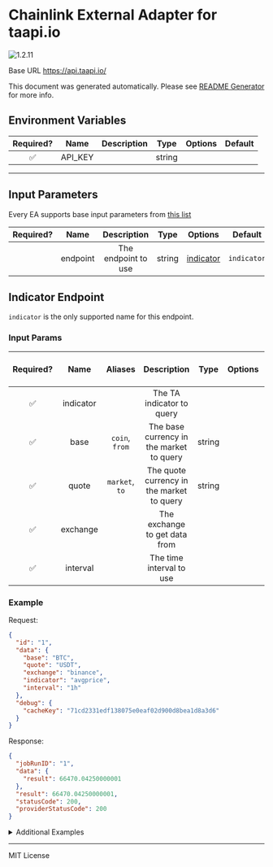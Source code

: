 # Chainlink External Adapter for taapi.io

![1.2.11](https://img.shields.io/github/package-json/v/smartcontractkit/external-adapters-js?filename=packages/sources/taapi/package.json)

Base URL https://api.taapi.io/

This document was generated automatically. Please see [README Generator](../../scripts#readme-generator) for more info.

## Environment Variables

| Required? |  Name   | Description |  Type  | Options | Default |
| :-------: | :-----: | :---------: | :----: | :-----: | :-----: |
|    ✅     | API_KEY |             | string |         |         |

---

## Input Parameters

Every EA supports base input parameters from [this list](../../core/bootstrap#base-input-parameters)

| Required? |   Name   |     Description     |  Type  |             Options              |   Default   |
| :-------: | :------: | :-----------------: | :----: | :------------------------------: | :---------: |
|           | endpoint | The endpoint to use | string | [indicator](#indicator-endpoint) | `indicator` |

## Indicator Endpoint

`indicator` is the only supported name for this endpoint.

### Input Params

| Required? |   Name    |    Aliases     |                Description                |  Type  | Options | Default | Depends On | Not Valid With |
| :-------: | :-------: | :------------: | :---------------------------------------: | :----: | :-----: | :-----: | :--------: | :------------: |
|    ✅     | indicator |                |         The TA indicator to query         |        |         |         |            |                |
|    ✅     |   base    | `coin`, `from` | The base currency in the market to query  | string |         |         |            |                |
|    ✅     |   quote   | `market`, `to` | The quote currency in the market to query | string |         |         |            |                |
|    ✅     | exchange  |                |       The exchange to get data from       |        |         |         |            |                |
|    ✅     | interval  |                |         The time interval to use          |        |         |         |            |                |

### Example

Request:

```json
{
  "id": "1",
  "data": {
    "base": "BTC",
    "quote": "USDT",
    "exchange": "binance",
    "indicator": "avgprice",
    "interval": "1h"
  },
  "debug": {
    "cacheKey": "71cd2331edf138075e0eaf02d900d8bea1d8a3d6"
  }
}
```

Response:

```json
{
  "jobRunID": "1",
  "data": {
    "result": 66470.04250000001
  },
  "result": 66470.04250000001,
  "statusCode": 200,
  "providerStatusCode": 200
}
```

<details>
<summary>Additional Examples</summary>

Request:

```json
{
  "id": "1",
  "data": {
    "base": "BTC",
    "quote": "USDT",
    "exchange": "binance",
    "indicator": "cci",
    "interval": "1h"
  },
  "debug": {
    "cacheKey": "49fc570d9836f96bec30bd81db27e131181cf97e"
  }
}
```

Response:

```json
{
  "jobRunID": "1",
  "data": {
    "result": -109.20727257685407
  },
  "result": -109.20727257685407,
  "statusCode": 200,
  "providerStatusCode": 200
}
```

</details>

---

MIT License
